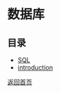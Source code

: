 # 数据库
## 目录
- [SQL](./basis/sql.md)
- [introduction](./basis/introduction.md)

[返回首页](../../CONTENTS.md)